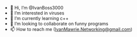 - 👋 Hi, I’m @IvanBoss3000
- 👀 I’m interested in viruses
- 🌱 I’m currently learning c++
- 💞️ I’m looking to collaborate on funny programs
- 📫 How to reach me (IvanMawrie.Networking@gmail.com)

<!---
IvanBoss3000/IvanBoss3000 is a ✨ special ✨ repository because its `README.md` (this file) appears on your GitHub profile.
You can click the Preview link to take a look at your changes.
--->

